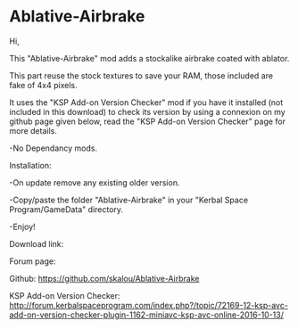 # Ablative-Airbrake

Hi,

This "Ablative-Airbrake" mod adds a stockalike airbrake coated with ablator.

This part reuse the stock textures to save your RAM, those included are fake of 4x4 pixels.

It uses the "KSP Add-on Version Checker" mod if you have it installed (not included in this download) to check its version by using a connexion on my github page given below, read the "KSP Add-on Version Checker" page for more details.

-No Dependancy mods.

Installation:

-On update remove any existing older version.

-Copy/paste the folder "Ablative-Airbrake" in your "Kerbal Space Program/GameData" directory.

-Enjoy!

Download link: 

Forum page: 

Github: https://github.com/skalou/Ablative-Airbrake

KSP Add-on Version Checker: http://forum.kerbalspaceprogram.com/index.php?/topic/72169-12-ksp-avc-add-on-version-checker-plugin-1162-miniavc-ksp-avc-online-2016-10-13/
